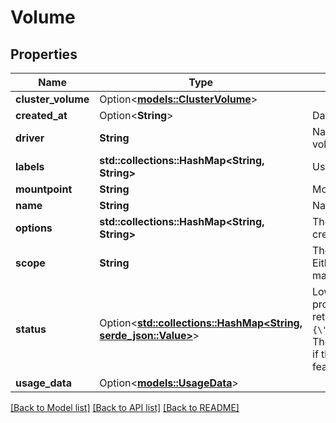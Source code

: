 # Volume

## Properties

Name | Type | Description | Notes
------------ | ------------- | ------------- | -------------
**cluster_volume** | Option<[**models::ClusterVolume**](ClusterVolume.md)> |  | [optional]
**created_at** | Option<**String**> | Date/Time the volume was created. | [optional]
**driver** | **String** | Name of the volume driver used by the volume. | 
**labels** | **std::collections::HashMap<String, String>** | User-defined key/value metadata. | 
**mountpoint** | **String** | Mount path of the volume on the host. | 
**name** | **String** | Name of the volume. | 
**options** | **std::collections::HashMap<String, String>** | The driver specific options used when creating the volume. | 
**scope** | **String** | The level at which the volume exists. Either `global` for cluster-wide, or `local` for machine level. | 
**status** | Option<[**std::collections::HashMap<String, serde_json::Value>**](serde_json::Value.md)> | Low-level details about the volume, provided by the volume driver. Details are returned as a map with key/value pairs: `{\"key\":\"value\",\"key2\":\"value2\"}`.  The `Status` field is optional, and is omitted if the volume driver does not support this feature. | [optional]
**usage_data** | Option<[**models::UsageData**](UsageData.md)> |  | [optional]

[[Back to Model list]](../README.md#documentation-for-models) [[Back to API list]](../README.md#documentation-for-api-endpoints) [[Back to README]](../README.md)


